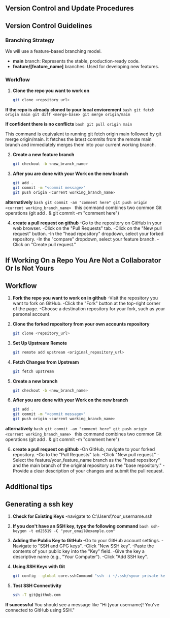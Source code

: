 ## Version Control and Update Procedures

## Version Control Guidelines

### Branching Strategy
We will use a feature-based branching model.

* **main** branch: Represents the stable, production-ready code.
* **feature/[feature_name]** branches: Used for developing new features.

### Workflow
1. **Clone the repo you want to work on**
    ```bash
    git clone <repsitory_url>
    ```

**If the repo is already cloned to your local enviorement**
    ```bash
    git fetch origin main
    git diff <merge-base>
    git merge origin/main
    ```

**If confident there is no conflicts**
    ```bash
    git pull origin main
    ```
    
This command is equivalent to running git fetch origin main followed by git merge origin/main. It fetches the latest commits from the remote main branch and immediately merges them into your current working branch.

2. **Create a new feature branch** 
   ```bash
   git checkout -b <new_branch_name>
   ```

3. **After you are done with your Work on the new branch**
    ```bash
    git add .
    git commit -m "<commit message>"
    git push origin <current working_branch_name>
    ```

**alternatively**
    ```bash
    git commit -am "comment here"
    git push origin <current working_branch_name>
    ```
this command combines two common Git operations (git add . & git commit -m "comment here")

4. **create a pull request on github**
    -Go to the repository on GitHub in your web browser.
    -Click on the "Pull Requests" tab.
    -Click on the "New pull request" button.
    -In the "head repository" dropdown, select your forked repository.
    -In the "compare" dropdown, select your feature branch.
    -Click on "Create pull request."

## If Working On a Repo You Are Not a Collaborator Or Is Not Yours

## Workflow

1. **Fork the repo you want to work on in github**
    -Visit the repository you want to fork on GitHub.
    -Click the "Fork" button at the top-right corner of the page.
    -Choose a destination repository for your fork, such as your personal account.

2. **Clone the forked repository from your own accounts repository**
   ```bash
   git clone <repsitory_url>
   ```

3. **Set Up Upstream Remote**
    ```bash
    git remote add upstream <original_repository_url>
    ```

4. **Fetch Changes from Upstream**
    ```bash
    git fetch upstream
    ```

5. **Create a new branch** 
   ```bash
   git checkout -b <new_branch_name>
   ```

6. **After you are done with your Work on the new branch**
    ```bash
    git add .
    git commit -m "<commit message>"
    git push origin <current working_branch_name>
    ```

**alternatively**
    ```bash
    git commit -am "comment here"
    git push origin <current working_branch_name>
    ```
this command combines two common Git operations (git add . & git commit -m "comment here")

6. **create a pull request on github**
    -On GitHub, navigate to your forked repository.
    -Go to the "Pull Requests" tab.
    -Click "New pull request."
    -Select the feature/your_feature_name branch as the "head repository" and the main branch of the original repository as the "base repository."
    -Provide a clear description of your changes and submit the pull request.

## Additional tips

## Generating a ssh key

1.   **Check for Existing Keys**
    -navigate to C:\Users\Your_username\.ssh

2.   **If you don't have an SSH key, type the following command**
    ```bash
    ssh-keygen -t ed25519 -C "your_email@example.com"
    ```

4. **Adding the Public Key to GitHub**
    -Go to your GitHub account settings.
    -Navigate to "SSH and GPG keys".
    -Click "New SSH key".
    -Paste the contents of your public key into the "Key" field.
    -Give the key a descriptive name (e.g., "Your Computer").
    -Click "Add SSH key".

5. **Using SSH Keys with Git**
    ```bash
    git config --global core.sshCommand "ssh -i ~/.ssh/<your private key file>"
    ```
    
5.  **Test SSH Connectivity**
    ```bash
    ssh -T git@github.com
    ```

**If successful** 
    You should see a message like "Hi [your username]! You've connected to GitHub using SSH."

